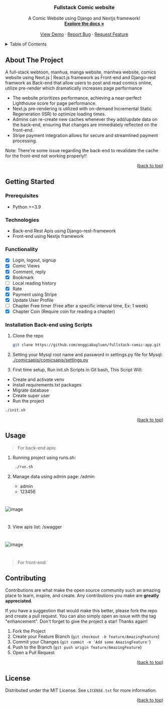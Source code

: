 <div id="top"></div>

<!-- PROJECT SHIELDS -->
<!--
*** I'm using markdown "reference style" links for readability.
*** Reference links are enclosed in brackets [ ] instead of parentheses ( ).
*** See the bottom of this document for the declaration of the reference variables
*** for contributors-url, forks-url, etc. This is an optional, concise syntax you may use.
*** https://www.markdownguide.org/basic-syntax/#reference-style-links
-->

<!-- PROJECT LOGO -->
<br />
<div align="center">
  <h3 align="center">Fullstack Comic website</h3>

  <p align="center">
    A Comic Website using Django and Nextjs framework!
    <br />
    <a href="https://github.com/onggiabayluon/fullstack-comic-app"><strong>Explore the docs »</strong></a>
    <br />
    <br />
    <a href="https://github.com/onggiabayluon/fullstack-comic-app">View Demo</a>
    ·
    <a href="https://github.com/onggiabayluon/fullstack-comic-app/issues">Report Bug</a>
    ·
    <a href="https://github.com/onggiabayluon/fullstack-comic-app/issues">Request Feature</a>
  </p>
</div>

<!-- TABLE OF CONTENTS -->
<details>
  <summary>Table of Contents</summary>
  <ol>
    <li>
      <a href="#about-the-project">About The Project</a>
      <ul>
        <li><a href="#built-with">Built With</a></li>
      </ul>
    </li>
    <li>
      <a href="#getting-started">Getting Started</a>
      <ul>
        <li><a href="#prerequisites">Prerequisites</a></li>
        <li><a href="#installation">Installation</a></li>
      </ul>
    </li>
    <li><a href="#usage">Usage</a></li>
    <li><a href="#roadmap">Roadmap</a></li>
    <li><a href="#contributing">Contributing</a></li>
    <li><a href="#license">License</a></li>
    <li><a href="#contact">Contact</a></li>
    <li><a href="#acknowledgments">Acknowledgments</a></li>
  </ol>
</details>

<!-- ABOUT THE PROJECT -->

## About The Project

A full-stack webtoon, manhua, manga website, manhwa website, comics website using Next.js | React.js framework as Front-end and Django-rest framwork as Back-end that allow users to post and read comics online, utilize pre-render which dramatically increases page performance

- The website prioritizes performance, achieving a near-perfect Lighthouse score for page performance. 
- Next.js pre-rendering is utilized with on-demand Incremental Static Regeneration (ISR) to optimize loading times.
- Admins can re-create new caches whenever they add/update data on the back-end, ensuring that changes are immediately reflected on the front-end.
- Stripe payment integration allows for secure and streamlined payment processing. 

Note: There're some issue regarding the back-end to revalidate the cache for the front-end not working properly!!

<p align="right">(<a href="#top">back to top</a>)</p>

<!-- GETTING STARTED -->

## Getting Started

### Prerequisites

- Python >=3.9

### Technologies

- Back-end Rest Apis using Django-rest-framework
- Front-end using Nextjs framework

### Functionality

- [X] Login, logout, signup
- [x] Comic Views
- [x] Comment, reply
- [x] Bookmark
- [ ] Local reading history
- [x] Rate
- [X] Payment using Stripe
- [X] Update User Profile
- [ ] Chapter Free timer (Free after a specific interval time, Ex: 1 week)
- [X] Chapter Coin (Require coin for reading a chapter) 

### Installation Back-end using Scripts

1. Clone the repo

   ```sh
   git clone https://github.com/onggiabayluon/fullstack-comic-app.git
   ```

2. Setting your Mysql root name and password in settings.py file for Mysql:
   [./comicsapis/comicsapis/settings.py](https://github.com/onggiabayluon/fullstack-comic-app/blob/ca9d6917eef7f7d5375eabcc13ffd0d3be859c22/django-apis/comicapis/comicapis/settings.py#L99)

3. First time setup, Run init.sh Scripts in Git bash, This Script Will:

- Create and activate venv
- Install requirements.txt packages
- Migrate database
- Create super user
- Run the project

```sh
./init.sh
```

<p align="right">(<a href="#top">back to top</a>)</p>

<!-- USAGE EXAMPLES -->

## Usage

> For back-end apis:

1. Running project using runs.sh:

   ```sh
    ./run.sh
   ```

2. Manage data using admin page: /admin

   - admin
   - 123456

#
![image](https://user-images.githubusercontent.com/70091587/182029328-b1d6696d-c51e-410f-86dd-135b550e5b98.png)
#

3. View apis list: /swagger

#
![image](https://user-images.githubusercontent.com/70091587/182029124-48527506-7655-4e2f-b32e-40c67433e5b3.png)
#

> For front-end:

<!-- CONTRIBUTING -->

## Contributing

Contributions are what make the open source community such an amazing place to learn, inspire, and create. Any contributions you make are **greatly appreciated**.

If you have a suggestion that would make this better, please fork the repo and create a pull request. You can also simply open an issue with the tag "enhancement".
Don't forget to give the project a star! Thanks again!

1. Fork the Project
2. Create your Feature Branch (`git checkout -b feature/AmazingFeature`)
3. Commit your Changes (`git commit -m 'Add some AmazingFeature'`)
4. Push to the Branch (`git push origin feature/AmazingFeature`)
5. Open a Pull Request

<p align="right">(<a href="#top">back to top</a>)</p>

<!-- LICENSE -->

## License

Distributed under the MIT License. See `LICENSE.txt` for more information.

<p align="right">(<a href="#top">back to top</a>)</p>

<!-- MARKDOWN LINKS & IMAGES -->
<!-- https://www.markdownguide.org/basic-syntax/#reference-style-links -->

[contributors-shield]: https://img.shields.io/github/contributors/onggiabayluon/Ecourseapis.svg?style=for-the-badge
[contributors-url]: https://github.com/onggiabayluon/fullstack-comic-app/graphs/contributors
[forks-shield]: https://img.shields.io/github/forks/onggiabayluon/Ecourseapis.svg?style=for-the-badge
[forks-url]: https://github.com/onggiabayluon/fullstack-comic-app/network/members
[stars-shield]: https://img.shields.io/github/stars/onggiabayluon/Ecourseapis.svg?style=for-the-badge
[stars-url]: https://github.com/onggiabayluon/fullstack-comic-app/stargazers
[issues-shield]: https://img.shields.io/github/issues/onggiabayluon/Ecourseapis.svg?style=for-the-badge
[issues-url]: https://github.com/onggiabayluon/fullstack-comic-app/issues
[license-shield]: https://img.shields.io/github/license/onggiabayluon/Ecourseapis.svg?style=for-the-badge
[license-url]: https://github.com/onggiabayluon/fullstack-comic-app/blob/master/LICENSE.txt
[linkedin-shield]: https://img.shields.io/badge/-LinkedIn-black.svg?style=for-the-badge&logo=linkedin&colorB=555
[linkedin-url]: https://linkedin.com/in/onggiabayluon
[product-screenshot]: images/screenshot.png
